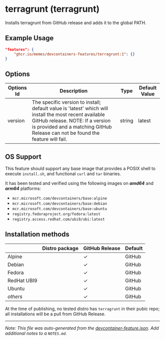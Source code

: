 
# terragrunt (terragrunt)

Installs terragrunt from GitHub release and adds it to the global PATH.

## Example Usage

```json
"features": {
    "ghcr.io/memes/devcontainers-features/terragrunt:1": {}
}
```

## Options

| Options Id | Description | Type | Default Value |
|-----|-----|-----|-----|
| version | The specific version to install; default value is 'latest' which will install the most recent available GitHub release. NOTE: If a version is provided and a matching GitHub Release can not be found the feature will fail. | string | latest |

<!-- markdownlint-disable MD041 -->
## OS Support

This feature should support any base image that provides a POSIX shell to execute `install.sh`, and functional `curl`
and `tar` binaries.

It has been tested and verified using the following images on ***amd64*** and ***arm64*** platforms:

* `mcr.microsoft.com/devcontainers/base:alpine`
* `mcr.microsoft.com/devcontainers/base:debian`
* `mcr.microsoft.com/devcontainers/base:ubuntu`
* `registry.fedoraproject.org/fedora:latest`
* `registry.access.redhat.com/ubi9/ubi:latest`

## Installation methods

| |Distro package|GitHub Release|Default|
|-|----|--------------|-------|
|Alpine| | &check; | GitHub |
|Debian| | &check; | GitHub |
|Fedora| | &check; | GitHub |
|RedHat UBI9| | &check; | GitHub |
|Ubuntu| | &check; | GitHub |
|*others*| | &check; | GitHub |

At the time of publishing, no tested distro has `terragrunt` in their pubic repo; all installations will be a pull
from GitHub Release.


---

_Note: This file was auto-generated from the [devcontainer-feature.json](https://github.com/memes/devcontainers-features/blob/main/src/terragrunt/devcontainer-feature.json).  Add additional notes to a `NOTES.md`._

